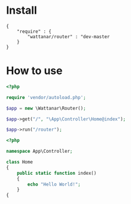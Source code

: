 # Install
```
{
	"require" : {
		"wattanar/router" : "dev-master
	}
}
```

# How to use
```php
<?php

require 'vendor/autoload.php';

$app = new \Wattanar\Router();

$app->get("/", "\App\Controller\Home@index");

$app->run("/router");
```
```php
<?php

namespace App\Controller;

class Home
{
	public static function index()
	{
		echo "Hello World!";
	}
{
```

